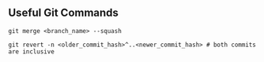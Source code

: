## Useful Git Commands

`git merge <branch_name> --squash`

`git revert -n <older_commit_hash>^..<newer_commit_hash> # both commits are inclusive`


